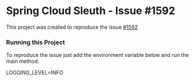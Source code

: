 # Spring Cloud Sleuth - Issue #1592

This project was created to reproduce the issue [#1592](https://github.com/spring-cloud/spring-cloud-sleuth/issues/1592)

### Running this Project

To reproduce the issue just add the environment variable below and run the main method.

LOGGING_LEVEL=INFO


